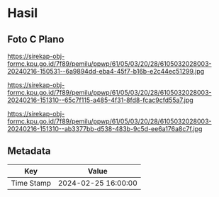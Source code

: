 # Hasil

## Foto C Plano

https://sirekap-obj-formc.kpu.go.id/7f89/pemilu/ppwp/61/05/03/20/28/6105032028003-20240216-150531--6a9894dd-eba4-45f7-b16b-e2c44ec51299.jpg

https://sirekap-obj-formc.kpu.go.id/7f89/pemilu/ppwp/61/05/03/20/28/6105032028003-20240216-151310--65c7f115-a485-4f31-8fd8-fcac9cfd55a7.jpg

https://sirekap-obj-formc.kpu.go.id/7f89/pemilu/ppwp/61/05/03/20/28/6105032028003-20240216-151310--ab3377bb-d538-483b-9c5d-ee6a176a8c7f.jpg


## Metadata

| Key        | Value               |
| ---------- | ------------------- |
| Time Stamp | 2024-02-25 16:00:00 |



